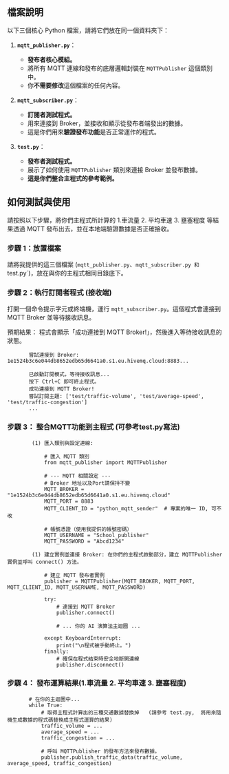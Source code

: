 ## 檔案說明

以下三個核心 Python 檔案，請將它們放在同一個資料夾下：

1.  **`mqtt_publisher.py`**：
    * **發布者核心模組。**
    * 將所有 MQTT 連線和發布的底層邏輯封裝在 `MQTTPublisher` 這個類別中。
    * 你**不需要修改**這個檔案的任何內容。

2.  **`mqtt_subscriber.py`**：
    * **訂閱者測試程式。**
    * 用來連接到 Broker，並接收和顯示從發布者端發出的數據。
    * 這是你們用來**驗證發布功能**是否正常運作的程式。

3.  **`test.py`**：
    * **發布者測試程式。**
    * 展示了如何使用 `MQTTPublisher` 類別來連接 Broker 並發布數據。
    * **這是你們整合主程式的參考範例。**

## 如何測試與使用

請按照以下步驟，將你們主程式所計算的 1.車流量 2. 平均車速 3. 壅塞程度 等結果透過 MQTT 發布出去，並在本地端驗證數據是否正確接收。

### 步驟 1：放置檔案

請將我提供的這三個檔案 (`mqtt_publisher.py`、`mqtt_subscriber.py 和 `test.py`)，放在與你的主程式相同目錄底下。

### 步驟 2：執行訂閱者程式 (接收端)

打開一個命令提示字元或終端機，運行 `mqtt_subscriber.py`。這個程式會連接到 MQTT Broker 並等待接收訊息。

預期結果： 程式會顯示「成功連接到 MQTT Broker!」，然後進入等待接收訊息的狀態。


           嘗試連接到 Broker: 1e1524b3c6e044db8652edb65d6641a0.s1.eu.hivemq.cloud:8883...
 
           已啟動訂閱模式，等待接收訊息...
           按下 Ctrl+C 即可終止程式。
           成功連接到 MQTT Broker!
           嘗試訂閱主題: ['test/traffic-volume', 'test/average-speed', 'test/traffic-congestion']
           ...

### 步驟 3： 整合MQTT功能到主程式 (可參考test.py寫法)

            (1) 匯入類別與設定連線:

                # 匯入 MQTT 類別
                from mqtt_publisher import MQTTPublisher

                # --- MQTT 相關設定 ---
                # Broker 地址以及Port請保持不變
                MQTT_BROKER = "1e1524b3c6e044db8652edb65d6641a0.s1.eu.hivemq.cloud"
                MQTT_PORT = 8883
                MQTT_CLIENT_ID = "python_mqtt_sender"  # 專案的唯一 ID, 可不改

                # 帳號憑證（使用我提供的帳號密碼）
                MQTT_USERNAME = "School_publisher"
                MQTT_PASSWORD = "Abcd1234"

            (1) 建立實例並連接 Broker: 在你們的主程式啟動部分，建立 MQTTPublisher 實例並呼叫 connect() 方法。

                # 建立 MQTT 發布者實例
                publisher = MQTTPublisher(MQTT_BROKER, MQTT_PORT, MQTT_CLIENT_ID, MQTT_USERNAME, MQTT_PASSWORD)

                try:
                    # 連接到 MQTT Broker
                    publisher.connect()
    
                    # ... 你的 AI 演算法主迴圈 ...

                except KeyboardInterrupt:
                    print("\n程式被手動終止。")
                finally:
                    # 確保在程式結束時安全地斷開連線
                    publisher.disconnect()


### 步驟 4： 發布運算結果(1.車流量 2. 平均車速 3. 壅塞程度) 


           # 在你的主迴圈中...
           while True:
               # 取得主程式計算出的三種交通數據替換掉   (請參考 test.py,  將用來隨機生成數據的程式碼替換成主程式運算的結果)
               traffic_volume = ...
               average_speed = ...
               traffic_congestion = ... 

               # 呼叫 MQTTPublisher 的發布方法來發布數據。
               publisher.publish_traffic_data(traffic_volume, average_speed, traffic_congestion)

